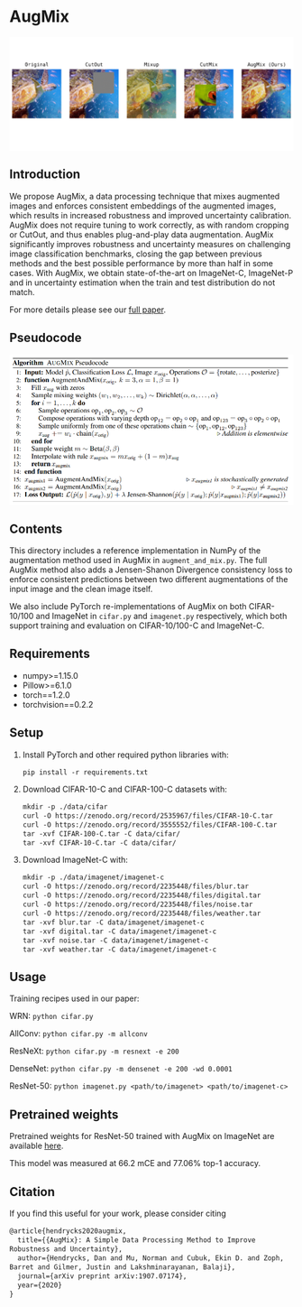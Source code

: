# AugMix

<img align="center" src="assets/augmix.gif" width="750">

## Introduction

We propose AugMix, a data processing technique that mixes augmented images and
enforces consistent embeddings of the augmented images, which results in
increased robustness and improved uncertainty calibration. AugMix does not
require tuning to work correctly, as with random cropping or CutOut, and thus
enables plug-and-play data augmentation. AugMix significantly improves
robustness and uncertainty measures on challenging image classification
benchmarks, closing the gap between previous methods and the best possible
performance by more than half in some cases. With AugMix, we obtain
state-of-the-art on ImageNet-C, ImageNet-P and in uncertainty estimation when
the train and test distribution do not match.

For more details please see our
[full paper](https://arxiv.org/pdf/1912.02781.pdf).

## Pseudocode

<img align="center" src="assets/pseudocode.png" width="750">

## Contents

This directory includes a reference implementation in NumPy of the augmentation
method used in AugMix in `augment_and_mix.py`. The full AugMix method also adds
a Jensen-Shanon Divergence consistency loss to enforce consistent predictions
between two different augmentations of the input image and the clean image
itself.

We also include PyTorch re-implementations of AugMix on both CIFAR-10/100 and
ImageNet in `cifar.py` and `imagenet.py` respectively, which both support
training and evaluation on CIFAR-10/100-C and ImageNet-C.

## Requirements

*   numpy>=1.15.0
*   Pillow>=6.1.0
*   torch==1.2.0
*   torchvision==0.2.2

## Setup

1.  Install PyTorch and other required python libraries with:

    ```
    pip install -r requirements.txt
    ```

2.  Download CIFAR-10-C and CIFAR-100-C datasets with:

    ```
    mkdir -p ./data/cifar
    curl -O https://zenodo.org/record/2535967/files/CIFAR-10-C.tar
    curl -O https://zenodo.org/record/3555552/files/CIFAR-100-C.tar
    tar -xvf CIFAR-100-C.tar -C data/cifar/
    tar -xvf CIFAR-10-C.tar -C data/cifar/
    ```

3.  Download ImageNet-C with:

    ```
    mkdir -p ./data/imagenet/imagenet-c
    curl -O https://zenodo.org/record/2235448/files/blur.tar
    curl -O https://zenodo.org/record/2235448/files/digital.tar
    curl -O https://zenodo.org/record/2235448/files/noise.tar
    curl -O https://zenodo.org/record/2235448/files/weather.tar
    tar -xvf blur.tar -C data/imagenet/imagenet-c
    tar -xvf digital.tar -C data/imagenet/imagenet-c
    tar -xvf noise.tar -C data/imagenet/imagenet-c
    tar -xvf weather.tar -C data/imagenet/imagenet-c
    ```

## Usage

Training recipes used in our paper:

WRN: `python cifar.py`

AllConv: `python cifar.py -m allconv`

ResNeXt: `python cifar.py -m resnext -e 200`

DenseNet: `python cifar.py -m densenet -e 200 -wd 0.0001`

ResNet-50: `python imagenet.py <path/to/imagenet> <path/to/imagenet-c>`

## Pretrained weights

Pretrained weights for ResNet-50 trained with AugMix on ImageNet are available
[here](https://drive.google.com/file/d/1CeguHRKednBToq2Ai_cY73jXPbXCIY7v/view?usp=sharing).

This model was measured at 66.2 mCE and 77.06% top-1 accuracy.

## Citation

If you find this useful for your work, please consider citing

```
@article{hendrycks2020augmix,
  title={{AugMix}: A Simple Data Processing Method to Improve Robustness and Uncertainty},
  author={Hendrycks, Dan and Mu, Norman and Cubuk, Ekin D. and Zoph, Barret and Gilmer, Justin and Lakshminarayanan, Balaji},
  journal={arXiv preprint arXiv:1907.07174},
  year={2020}
}
```
